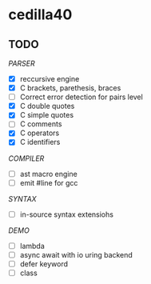 # cedilla40

## TODO

*PARSER*

- [x] reccursive engine
- [x] C brackets, parethesis, braces
- [ ] Correct error detection for pairs level
- [x] C double quotes
- [x] C simple quotes
- [ ] C comments
- [x] C operators
- [x] C identifiers

*COMPILER*
- [ ] ast macro engine
- [ ] emit #line for gcc

*SYNTAX*
- [ ] in-source syntax extensiohs

*DEMO*
- [ ] lambda
- [ ] async await with io uring backend
- [ ] defer keyword
- [ ] class
